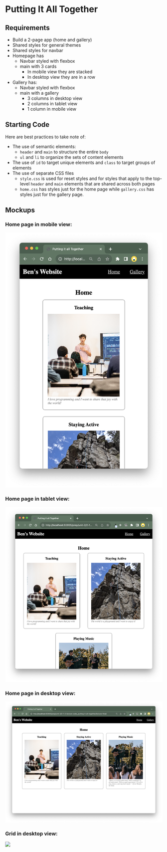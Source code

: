 # Putting It All Together

## Requirements

* Build a 2-page app (home and gallery)
* Shared styles for general themes
* Shared styles for navbar
* Homepage has
  * Navbar styled with flexbox
  * main with 3 cards
    * In mobile view they are stacked
    * In desktop view they are in a row
* Gallery has:
  * Navbar styled with flexbox
  * main with a gallery
    * 3 columns in desktop view
    * 2 columns in tablet view
    * 1 column in mobile view

## Starting Code

Here are best practices to take note of:
* The use of semantic elements:
  * `header` and `main` to structure the entire `body`
  * `ul` and `li` to organize the sets of content elements
* The use of `id` to target unique elements and `class` to target groups of elements
* The use of separate CSS files
  * `style.css` is used for reset styles and for styles that apply to the top-level `header` and `main` elements that are shared across both pages
  * `home.css` has styles just for the home page while `gallery.css` has styles just for the gallery page.

## Mockups

### Home page in mobile view:
![](./images/flex-narrow.png)
### Home page in tablet view:
![](./images/flex-medium.png)
### Home page in desktop view:
![](./images/flex-wide.png)
### Grid in desktop view:
![](./images/gallery.png)

